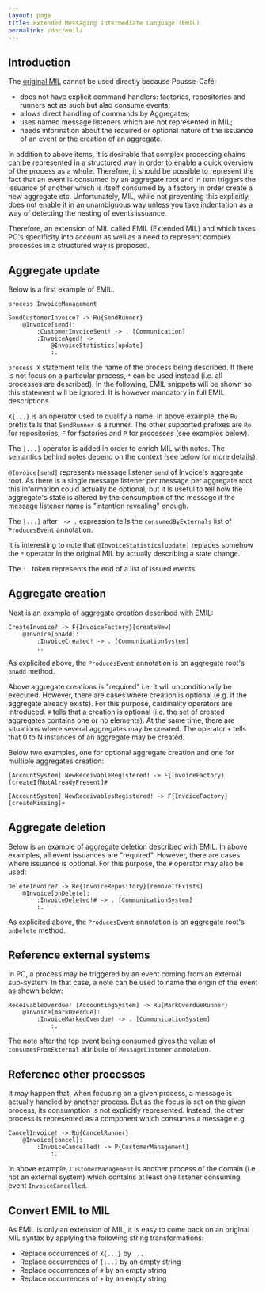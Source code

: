 ```yaml
---
layout: page
title: Extended Messaging Intermediate Language (EMIL)
permalink: /doc/emil/
---
```


## Introduction

The [original MIL](https://github.com/jelster/CqrsMessagingTools/wiki/MIL-Walkthrough) cannot be used directly
because Pousse-Café:

- does not have explicit command handlers: factories, repositories and runners act as such but also consume events;
- allows direct handling of commands by Aggregates;
- uses named message listeners which are not represented in MIL;
- needs information about the required or optional nature of the issuance of an event or the creation of an aggregate.

In addition to above items, it is desirable that complex processing chains can be represented in a structured way in order to enable a quick overview of the process as a whole. Therefore, it should be possible to represent the fact that an event is consumed by an aggregate root and in turn triggers the issuance of another which is itself consumed by a factory in order create a new aggregate etc. Unfortunately, MIL, while not preventing this explicitly, does not enable it in an unambiguous way unless you take indentation as a way of detecting the nesting of events issuance.

Therefore, an extension of MIL called EMIL (Extended MIL) and which takes PC's specificity into account as well as a need to represent complex processes in a structured way is proposed.

## Aggregate update

Below is a first example of EMIL.

```
process InvoiceManagement

SendCustomerInvoice? -> Ru{SendRunner}
    @Invoice[send]:
        :CustomerInvoiceSent! -> . [Communication]
        :InvoiceAged! ->
            @InvoiceStatistics[update]
            :.
```

`process X` statement tells the name of the process being described. If there is not focus on a particular process, `*` can be used instead (i.e. all processes are described). In the following, EMIL snippets will be shown so this statement will be ignored. It is however mandatory in full EMIL descriptions.

`X{...}` is an operator used to qualify a name. In above example, the `Ru` prefix tells that `SendRunner` is a runner. The other supported prefixes are `Re` for repositories, `F` for factories and `P` for processes (see examples below).

The `[...]` operator is added in order to enrich MIL with notes. The semantics behind notes depend on the context (see below for more details).

`@Invoice[send]` represents message listener `send` of Invoice's aggregate root. As there is a single message listener per message per aggregate root, this information could actually be optional, but it is useful to tell how the aggregate's state is altered by the consumption of the message if the message listener name is "intention revealing" enough.

The `[...]` after ` -> .` expression tells the `consumedByExternals` list of `ProducesEvent` annotation.

It is interesting to note that `@InvoiceStatistics[update]` replaces somehow the `*` operator in the original MIL by actually describing a state change.

The `:.` token represents the end of a list of issued events.

## Aggregate creation

Next is an example of aggregate creation described with EMIL:

```
CreateInvoice? -> F{InvoiceFactory}[createNew]
    @Invoice[onAdd]:
        :InvoiceCreated! -> . [CommunicationSystem]
        :.
```

As explicited above, the `ProducesEvent` annotation is on aggregate root's `onAdd` method.

Above aggregate creations is "required" i.e. it will unconditionally be executed. However, there are cases where creation is optional (e.g. if the aggregate already exists). For this purpose, cardinality operators are introduced. `#` tells that a creation is optional (i.e. the set of created aggregates contains one or no elements). At the same time, there are situations where several aggregates may be created. The operator `+` tells that 0 to N instances of an aggregate may be created.

Below two examples, one for optional aggregate creation and one for multiple aggregates creation:

```
[AccountSystem] NewReceivableRegistered! -> F{InvoiceFactory}[createIfNotAlreadyPresent]#
```

```
[AccountSystem] NewReceivablesRegistered! -> F{InvoiceFactory}[createMissing]+
```

## Aggregate deletion

Below is an example of aggregate deletion described with EMIL. In above examples, all event issuances are "required". However, there are cases where issuance is optional. For this purpose, the `#` operator may also be used:

```
DeleteInvoice? -> Re{InvoiceRepository}[removeIfExists]
    @Invoice[onDelete]:
        :InvoiceDeleted!# -> . [CommunicationSystem]
        :.
```

As explicited above, the `ProducesEvent` annotation is on aggregate root's `onDelete` method.

## Reference external systems

In PC, a process may be triggered by an event coming from an external sub-system. In that case, a note can be used to name the origin of the event as shown below:

```
ReceivableOverdue! [AccountingSystem] -> Ru{MarkOverdueRunner}
    @Invoice[markOverdue]:
        :InvoiceMarkedOverdue! -> . [CommunicationSystem]
            :.
```

The note after the top event being consumed gives the value of `consumesFromExternal` attribute of `MessageListener` annotation.

## Reference other processes

It may happen that, when focusing on a given process, a message is actually handled by another process. But as the focus is set on the given process, its consumption is not explicitly represented. Instead, the other process is represented as a component which consumes a message e.g.

```
CancelInvoice! -> Ru{CancelRunner}
    @Invoice[cancel]:
        :InvoiceCancelled! -> P{CustomerManagement}
            :.
```

In above example, `CustomerManagement` is another process of the domain (i.e. not an external system) which contains at least one listener consuming event `InvoiceCancelled`.

## Convert EMIL to MIL

As EMIL is only an extension of MIL, it is easy to come back on an original MIL syntax by applying the following string transformations:
- Replace occurrences of `X{...}` by `...`
- Replace occurrences of `[...]` by an empty string
- Replace occurrences of `#` by an empty string
- Replace occurrences of `+` by an empty string